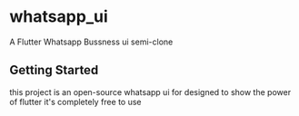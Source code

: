 # whatsapp_ui

A Flutter Whatsapp Bussness ui semi-clone

## Getting Started

this project is an open-source whatsapp ui for designed to show the power of flutter
it's completely  free to use
